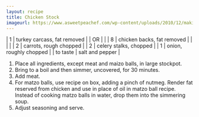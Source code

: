 ```yaml
---
layout: recipe
title: Chicken Stock
imageurl: https://www.asweetpeachef.com/wp-content/uploads/2010/12/making-chicken-stock.png
---
```

<!-- Ingredients -->

| 1 | turkey carcass, fat removed |
| OR | |
| 8 | chicken backs, fat removed |
| | |
| 2 | carrots, rough chopped |
| 2 | celery stalks, chopped |
| 1 | onion, roughly chopped |
| to taste | salt and pepper |

<!-- split -->
<!-- Steps -->
1. Place all ingredients, except meat and maizo balls, in large stockpot.
2. Bring to a boil and then simmer, uncovered, for 30 minutes.
3. Add meat.
4. For matzo balls, use recipe on box, adding a pinch of nutmeg. Render fat reserved from chicken and use in place of oil in matzo ball recipe. Instead of cooking matzo balls in water, drop them into the simmering soup.
5. Adjust seasoning and serve. 

